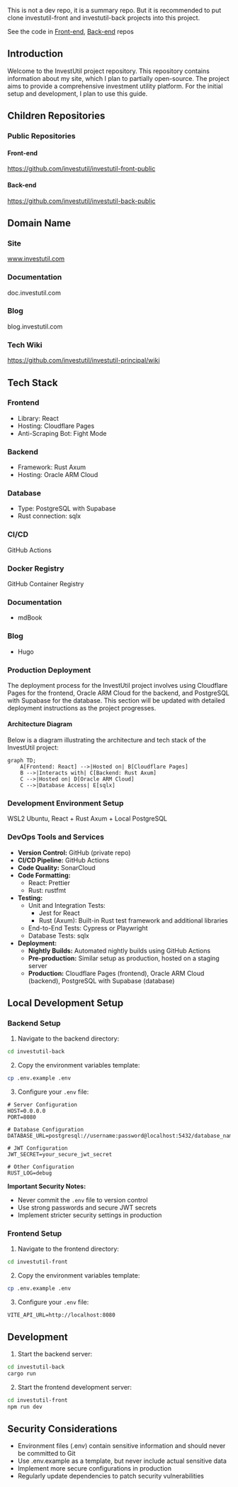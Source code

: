This is not a dev repo, it is a summary repo.
But it is recommended to put clone investutil-front and investutil-back projects into this project.

See the code in [Front-end](https://github.com/investutil/investutil-front-public), [Back-end](https://github.com/investutil/investutil-back-public) repos

## Introduction
Welcome to the InvestUtil project repository. This repository contains information about my site, which I plan to partially open-source. The project aims to provide a comprehensive investment utility platform. For the initial setup and development, I plan to use this guide.

## Children Repositories

### Public Repositories
#### Front-end
https://github.com/investutil/investutil-front-public
#### Back-end
https://github.com/investutil/investutil-back-public

## Domain Name
### Site
www.investutil.com
### Documentation
doc.investutil.com
### Blog
blog.investutil.com
### Tech Wiki
https://github.com/investutil/investutil-principal/wiki

## Tech Stack

### Frontend
- Library: React
- Hosting: Cloudflare Pages
- Anti-Scraping Bot: Fight Mode
  
### Backend
- Framework: Rust Axum
- Hosting: Oracle ARM Cloud

### Database
- Type: PostgreSQL with Supabase
- Rust connection: sqlx

### CI/CD
GitHub Actions 

### Docker Registry
GitHub Container Registry

### Documentation
- mdBook

### Blog
- Hugo

### Production Deployment
The deployment process for the InvestUtil project involves using Cloudflare Pages for the frontend, Oracle ARM Cloud for the backend, and PostgreSQL with Supabase for the database. This section will be updated with detailed deployment instructions as the project progresses.

#### Architecture Diagram
Below is a diagram illustrating the architecture and tech stack of the InvestUtil project:

```mermaid
graph TD;
    A[Frontend: React] -->|Hosted on| B[Cloudflare Pages]
    B -->|Interacts with| C[Backend: Rust Axum]
    C -->|Hosted on| D[Oracle ARM Cloud]
    C -->|Database Access| E[sqlx]
```

### Development Environment Setup
WSL2 Ubuntu, React + Rust Axum + Local PostgreSQL 

### DevOps Tools and Services
- **Version Control:** GitHub (private repo)
- **CI/CD Pipeline:** GitHub Actions
- **Code Quality:** SonarCloud
- **Code Formatting:**
  - React: Prettier
  - Rust: rustfmt
- **Testing:** 
  - Unit and Integration Tests:
    - Jest for React
    - Rust (Axum): Built-in Rust test framework and additional libraries
  - End-to-End Tests: Cypress or Playwright
  - Database Tests: sqlx
- **Deployment:**
  - **Nightly Builds:** Automated nightly builds using GitHub Actions
  - **Pre-production:** Similar setup as production, hosted on a staging server
  - **Production:** Cloudflare Pages (frontend), Oracle ARM Cloud (backend), PostgreSQL with Supabase (database)

## Local Development Setup

### Backend Setup

1. Navigate to the backend directory:
```bash
cd investutil-back
```

2. Copy the environment variables template:
```bash
cp .env.example .env
```

3. Configure your `.env` file:
```env
# Server Configuration
HOST=0.0.0.0
PORT=8080

# Database Configuration
DATABASE_URL=postgresql://username:password@localhost:5432/database_name

# JWT Configuration
JWT_SECRET=your_secure_jwt_secret

# Other Configuration
RUST_LOG=debug
```

**Important Security Notes:**
- Never commit the `.env` file to version control
- Use strong passwords and secure JWT secrets
- Implement stricter security settings in production

### Frontend Setup

1. Navigate to the frontend directory:
```bash
cd investutil-front
```

2. Copy the environment variables template:
```bash
cp .env.example .env
```

3. Configure your `.env` file:
```env
VITE_API_URL=http://localhost:8080
```

## Development

1. Start the backend server:
```bash
cd investutil-back
cargo run
```

2. Start the frontend development server:
```bash
cd investutil-front
npm run dev
```

## Security Considerations

- Environment files (.env) contain sensitive information and should never be committed to Git
- Use .env.example as a template, but never include actual sensitive data
- Implement more secure configurations in production
- Regularly update dependencies to patch security vulnerabilities
